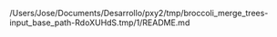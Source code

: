 /Users/Jose/Documents/Desarrollo/pxy2/tmp/broccoli_merge_trees-input_base_path-RdoXUHdS.tmp/1/README.md
